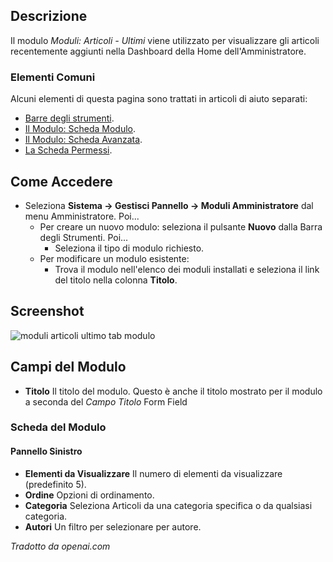 <!-- Filename: Help4.x:Admin_Modules:_Articles_-_Latest / Display title: Moduli: Articoli - Ultimi -->

## Descrizione

Il modulo *Moduli: Articoli - Ultimi* viene utilizzato per visualizzare gli articoli recentemente aggiunti nella Dashboard della Home dell'Amministratore.

### Elementi Comuni

Alcuni elementi di questa pagina sono trattati in articoli di aiuto separati:

* [Barre degli strumenti](jdocmanual?article=help/common-elements/toolbars).
* [Il Modulo: Scheda Modulo](jdocmanual?article=help/modules/modules-module-tab).
* [Il Modulo: Scheda Avanzata](jdocmanual?article=help/modules/modules-advanced-tab).
* [La Scheda Permessi](jdocmanual?article=help/common-elements/edit-permissions).

## Come Accedere

- Seleziona **Sistema → Gestisci Pannello → Moduli Amministratore** dal
  menu Amministratore. Poi...
  - Per creare un nuovo modulo: seleziona il pulsante **Nuovo** dalla Barra degli Strumenti. Poi...
    - Seleziona il tipo di modulo richiesto.
  - Per modificare un modulo esistente:
    - Trova il modulo nell'elenco dei moduli installati e seleziona il
      link del titolo nella colonna **Titolo**.

## Screenshot

![moduli articoli ultimo tab modulo](../../../it/images/moduli-admin/moduli-articoli-ultimo-tab-modulo.png)

## Campi del Modulo

- **Titolo** Il titolo del modulo. Questo è anche il titolo mostrato
  per il modulo a seconda del *Campo Titolo* Form Field

### Scheda del Modulo

#### Pannello Sinistro

- **Elementi da Visualizzare** Il numero di elementi da visualizzare (predefinito 5).
- **Ordine** Opzioni di ordinamento.
- **Categoria** Seleziona Articoli da una categoria specifica o da qualsiasi categoria.
- **Autori** Un filtro per selezionare per autore.

*Tradotto da openai.com*
